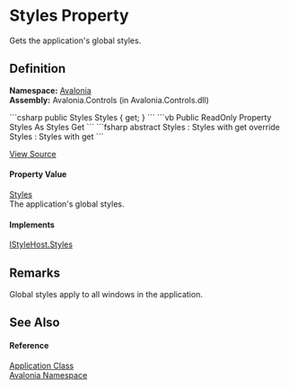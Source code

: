 # Styles Property


Gets the application's global styles.



## Definition
**Namespace:** <a href="N_Avalonia">Avalonia</a>  
**Assembly:** Avalonia.Controls (in Avalonia.Controls.dll)

<Tabs groupId="api-code-preview">
<TabItem value="csharp" label="C#">
```csharp
public Styles Styles { get; }
```
</TabItem>
<TabItem value="vb" label="VB">
```vb
Public ReadOnly Property Styles As Styles
	Get
```
</TabItem>
<TabItem value="fsharp" label="F#">
```fsharp
abstract Styles : Styles with get
override Styles : Styles with get
```
</TabItem>
</Tabs>



<a href="https://github.com/AvaloniaUI/Avalonia/tree/master/src/Avalonia.Controls/Application.cs#L159" title="View the source code">View Source</a>



#### Property Value
<a href="T_Avalonia_Styling_Styles">Styles</a>  
The application's global styles.

#### Implements
<a href="P_Avalonia_Styling_IStyleHost_Styles">IStyleHost.Styles</a>  


## Remarks
Global styles apply to all windows in the application.

## See Also


#### Reference
<a href="T_Avalonia_Application">Application Class</a>  
<a href="N_Avalonia">Avalonia Namespace</a>  

